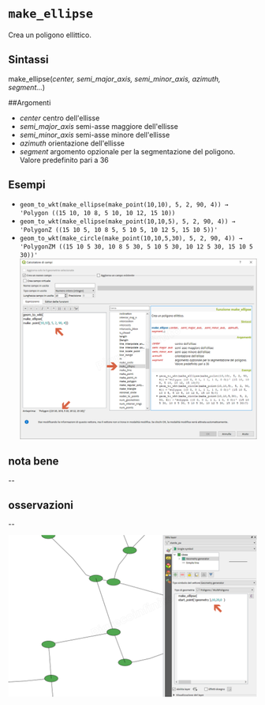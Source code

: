 # `make_ellipse`

Crea un poligono ellittico.

## Sintassi

make_ellipse(_center, semi_major_axis, semi_minor_axis, azimuth, segment…_)

##Argomenti

* _center_ centro dell'ellisse
* _semi_major_axis_ semi-asse maggiore dell'ellisse
* _semi_minor_axis_ semi-asse minore dell'ellisse
* _azimuth_ orientazione dell'ellisse
* _segment_ argomento opzionale per la segmentazione del poligono. Valore predefinito pari a 36

## Esempi

* `geom_to_wkt(make_ellipse(make_point(10,10), 5, 2, 90, 4)) → 'Polygon ((15 10, 10 8, 5 10, 10 12, 15 10))`
* `geom_to_wkt(make_ellipse(make_point(10,10,5), 5, 2, 90, 4)) → 'PolygonZ ((15 10 5, 10 8 5, 5 10 5, 10 12 5, 15 10 5))'`
* `geom_to_wkt(make_circle(make_point(10,10,5,30), 5, 2, 90, 4)) → 'PolygonZM ((15 10 5 30, 10 8 5 30, 5 10 5 30, 10 12 5 30, 15 10 5 30))'`
![](/img/geometria/make_ellipse/make_ellipse1.png)

## nota bene

--

## osservazioni

--

![](/img/geometria/make_ellipse/make_ellipse2.png)